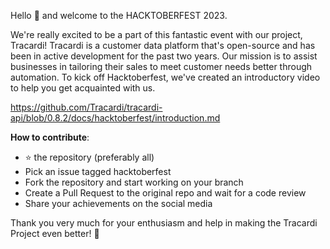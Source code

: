 Hello :wave: and welcome to the HACKTOBERFEST 2023.

We're really excited to be a part of this fantastic event with our project, Tracardi!
Tracardi is a customer data platform that's open-source and has been in active development for the past two years. Our
mission is to assist businesses in tailoring their sales to meet customer needs better through automation. To kick off
Hacktoberfest, we've created an introductory video to help you get acquainted with us.

https://github.com/Tracardi/tracardi-api/blob/0.8.2/docs/hacktoberfest/introduction.md

**How to contribute**:

- :star: the repository (preferably all)
- Pick an issue tagged hacktoberfest
- Fork the repository and start working on your branch
- Create a Pull Request to the original repo and wait for a code review
- Share your achievements on the social media



Thank you very much for your enthusiasm and help in making the Tracardi Project even better! :rocket: 
